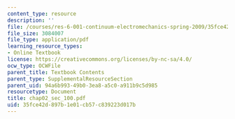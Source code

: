```yaml
---
content_type: resource
description: ''
file: /courses/res-6-001-continuum-electromechanics-spring-2009/35fce42d897b1e01cb57c839223d017b_chap02_sec_100.pdf
file_size: 3084007
file_type: application/pdf
learning_resource_types:
- Online Textbook
license: https://creativecommons.org/licenses/by-nc-sa/4.0/
ocw_type: OCWFile
parent_title: Textbook Contents
parent_type: SupplementalResourceSection
parent_uid: 94a6b993-49b0-3ea8-a5c0-a911b9c5d985
resourcetype: Document
title: chap02_sec_100.pdf
uid: 35fce42d-897b-1e01-cb57-c839223d017b
---
```

